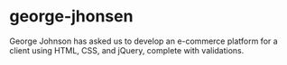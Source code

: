# george-jhonsen
George Johnson has asked us to develop an e-commerce platform for a client using HTML, CSS, and jQuery, complete with validations.

